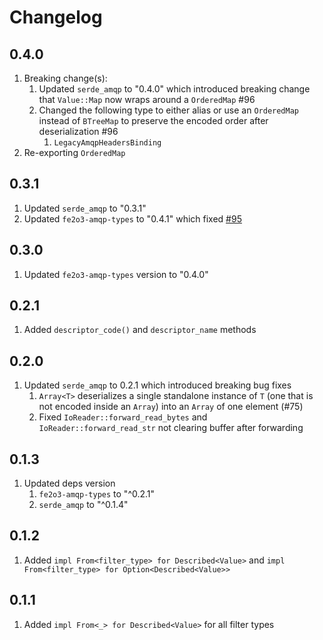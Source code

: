 # Changelog

## 0.4.0

1. Breaking change(s):
   1. Updated `serde_amqp` to "0.4.0" which introduced breaking change that `Value::Map` now wraps around a `OrderedMap` #96
   2. Changed the following type to either alias or use an `OrderedMap` instead of `BTreeMap` to preserve the encoded order after deserialization #96
      1. `LegacyAmqpHeadersBinding`
2. Re-exporting `OrderedMap`

## 0.3.1

1. Updated `serde_amqp` to "0.3.1"
2. Updated `fe2o3-amqp-types` to "0.4.1" which fixed [#95](https://github.com/minghuaw/fe2o3-amqp/issues/95)

## 0.3.0

1. Updated `fe2o3-amqp-types` version to "0.4.0"

## 0.2.1

1. Added `descriptor_code()` and `descriptor_name` methods

## 0.2.0

1. Updated `serde_amqp` to 0.2.1 which introduced breaking bug fixes
   1. `Array<T>` deserializes a single standalone instance of `T` (one that is not encoded inside an `Array`) into an `Array` of one element (#75)
   2. Fixed `IoReader::forward_read_bytes` and `IoReader::forward_read_str` not clearing buffer after forwarding

## 0.1.3

1. Updated deps version
   1. `fe2o3-amqp-types` to "^0.2.1"
   2. `serde_amqp` to "^0.1.4"

## 0.1.2

1. Added `impl From<filter_type> for Described<Value>` and `impl From<filter_type> for Option<Described<Value>>`

## 0.1.1

1. Added `impl From<_> for Described<Value>` for all filter types
